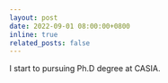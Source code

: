 ```yaml
---
layout: post
date: 2022-09-01 08:00:00+0800
inline: true
related_posts: false
---
```


I start to pursuing Ph.D degree at CASIA.
